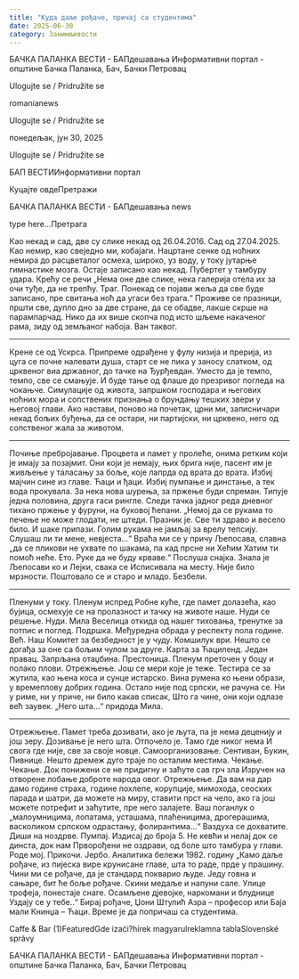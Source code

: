 ```yaml
---
title: "Куда даље рођаче, причај са студентима"
date: 2025-06-30
category: Занимљивости
---
```


БАЧКА ПАЛАНКА ВЕСТИ - БАПдешавања Информативни портал - општине Бачка Паланка, Бач, Бачки Петровац

Ulogujte se / Pridružite se

romanianews

Ulogujte se / Pridružite se

понедељак, јун 30, 2025

Ulogujte se / Pridružite se

БАП ВЕСТИИнформативни портал

Куцајте овдеПретражи

БАЧКА ПАЛАНКА ВЕСТИ - БАПдешавања news

type here...Претрага

Као некад и сад, две су слике
некад од 26.04.2016.
Сад од 27.04.2025.
Као немир, као свеједно ми, кобајаги.
Нацртане сенке од ноћних немира
до расцветалог осмеха, широко,
уз воду, у току јутарње гимнастике мозга.
Остаје записано као некад.
Пубертет у тамбуру удара.
Крећу се речи
„Нема оне две слике, нека галерија
отела их за очи туђе, да не трепћу.
Траг.
Понекад се појави жеља да све буде записано,
пре свитања ноћ да угаси без трага.“
Проживе се празници, пршти све, дупло дно
за две стране, да се обадве, лакше скрше
на парампарчад.
Нико да их више скопча под исто шљеме
накаченог рама, зиду од земљаног набоја.
Ван таквог.
***
Крене се од Ускрса. Припреме одрађене у фулу
низија и прерија, из цуга се почне налевати душа,
старт се не пика у заносу слатком,
од црквеног виа државног, до тачке на Ђурђевдан.
Уместо да је темпо, темпо, све се смањује.
И буде тање од флаше до презривог погледа на чокањче.
Симулације од живота, запршком господара
и његових ноћних мора и сопствених признања
о брундању тешких звери у његовој глави.
Ако настави, поново на почетак, црни ми,
записничари некад бољих буђења,
да се остари, ни партијски, ни црквено,
него од сопственог жала за животом.
***
Почиње пребројавање. Процвета и памет у пролеће,
онима ретким који је имају за позајмит.
Они који је немају, њих брига није, пасент им је живљење
у таласању за боље, које лапрда од врата до врата.
Избиј мајчин сине из главе. Ћаци и ђаци.
Избиј пумпање и динстање, а тек вода прокувала.
За нека нова шурења, за пржење буди спреман.
Типује једна половина, друга гаси рингле.
Следи тачка јадног реда дневног
тихано пржење у фуруни,
на буковој ћепани.
„Немој да се рукама то печење
не може глодати, не штеди. Празник је.
Све ти здраво и весело било.
И шаке припази. Голим рукама не
јамљај за врелу тепсију.
Слушаш ли ти мене, невјеста…“
Враћа ми се у причу Љепосава, славна
„да се пликови не ухвате по шакама, па кад прсне
ни Хећим Хатим ти помоћ неће. Ето.
Руке да не буду крваве.“
Послуша снајка.
Знала је Љепосави ко и Лејки, свака се
Исписивала на месту. Није било мрзности.
Поштовало се и старо и младо. Безбели.
***
Пленуми у току. Пленум испред Робне куће,
где памет долазећа, као бујица,
осмехује се на пролазност и тачку
на животе наше. Нуди се решење. Нуди.
Мила Веселица откида од нашег тиховања,
тренутке за потпис и поглед. Подршка.
Међуредна обрада у респекту пола године.
Већ.
Наш Комитет за безбедност је у чуду.
Комшилук ври. Нешто се догађа за оне са
бољим чулом за друге. Карта за Ћациленд.
Један правац. Запрљана отаџбина.
Престоница. Пленум преточен у боцу и полако плови.
Отрежњење. Још се мери које је теже.
Тестира се за жутила, као њена коса и сунце истарско.
Вина румена ко њени образи,
у времеплову добрих година.
Остало није под српски, не рачуна се.
Ни у риме, ни у приче, ни било какав списак,
Што га чине, они који одлазе већ заувек.
„Него шта…“ придода Мила.
***
Отрежњење.
Памет треба дозивати, ако је љута, па је нема
деценију и још зеру. Дозивање је него шта.
Отпочело је. Тамо где никог нема
И свога где није, све за своје новце.
Самоорганизовање.
Сентиван, Букин, Пивнице.
Нешто дремеж дуго траје по осталим местима.
Чекање.
Чекање.
Док понижени се не придигну и заћуте сав грч зла
Изручен на отворене лобање доброте народа овог.
Отрежњење.
Да вам на дар дамо године страха, године похлепе,
корупције, мимохода, сеоских парада и шатри,
да можете на миру, ставити прст на чело,
ако га још можете потрефит и заћутите,
пре него залајете.
Ваш поганлук о
„малоумницима, лопатама, усташама, плаћеницима,
дрогерашима, васколиком српском одрастању, фолирантима…“
Ваздуха се дохватите. Диши на ноздрве. Пумпај.
Издисај до броја 5.
Не кевћи и нелај док се динста,
док нам Прворођени не оздрави,
од боле што тамбура у глави.
Роде мој. Прикочи.
Јербо.
Аналитика бележи 1982. годину
„Камо даље рођаче, из пијеска вире крунисане главе,
шта то раде, прде у прашину. Чини ми се рођаче,
да је стандард покварио људе.
Једу говна и сањаре, бит ће боље рођаче.
Скини медаље и напуни сале.
Улице трофеја, понестаје снаге.
Осамљене дјевојке, наркомани и блуднице
Уздају се у тебе..“
Бирај рођаче,
Џони Штулић Азра – професор или
Баја мали Книнџа – Ћаци.
Време је да попричаш са студентима.

Caffe & Bar (1)FeaturedGde izaći?hírek magyarulreklamna tablaSlovenské správy

БАЧКА ПАЛАНКА ВЕСТИ - БАПдешавања Информативни портал - општине Бачка Паланка, Бач, Бачки Петровац
